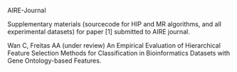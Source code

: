 AIRE-Journal

Supplementary materials (sourcecode for HIP and MR algorithms, and all experimental datasets) for paper [1] submitted to AIRE journal.

Wan C, Freitas AA (under review) An Empirical Evaluation of Hierarchical Feature Selection Methods for Classification in Bioinformatics Datasets with Gene Ontology-based Features.
